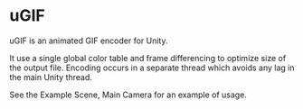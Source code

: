 # uGIF
uGIF is an animated GIF encoder for Unity.

It use a single global color table and frame differencing
to optimize size of the output file. Encoding occurs in 
a separate thread which avoids any lag in the main Unity
thread.

See the Example Scene, Main Camera for an example of usage.

